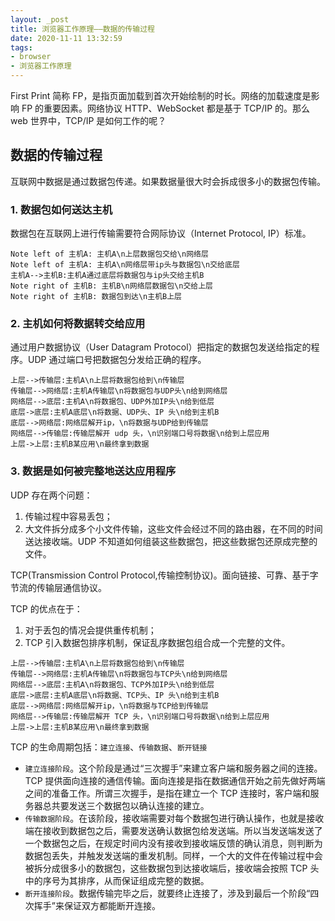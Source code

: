 ```yaml
---
layout: _post
title: 浏览器工作原理——数据的传输过程
date: 2020-11-11 13:32:59
tags:
- browser
- 浏览器工作原理
---
```



First Print 简称 FP，是指页面加载到首次开始绘制的时长。网络的加载速度是影响 FP 的重要因素。网络协议 HTTP、WebSocket 都是基于 TCP/IP 的。那么 web 世界中，TCP/IP 是如何工作的呢？

## 数据的传输过程
互联网中数据是通过数据包传递。如果数据量很大时会拆成很多小的数据包传输。

### 1.  数据包如何送达主机
数据包在互联网上进行传输需要符合网际协议（Internet Protocol, IP）标准。

```sequence
Note left of 主机A: 主机A\n上层数据包交给\n网络层
Note left of 主机A: 主机A\n网络层带ip头与数据包\n交给底层
主机A-->主机B:主机A通过底层将数据包与ip头交给主机B
Note right of 主机B: 主机B\n网络层数据包\n交给上层
Note right of 主机B: 数据包到达\n主机B上层
```

<!--more-->

### 2.  主机如何将数据转交给应用
通过用户数据协议（User Datagram Protocol）把指定的数据包发送给指定的程序。UDP 通过端口号把数据包分发给正确的程序。

```sequence
上层-->传输层:主机A\n上层将数据包给到\n传输层
传输层-->网络层:主机A传输层\n将数据包与UDP头\n给到网络层
网络层-->底层:主机A\n将数据包、UDP外加IP头\n给到低层
底层->底层:主机A底层\n将数据、UDP头、IP 头\n给到主机B
底层-->网络层:网络层解开ip，\n将数据与UDP给到传输层
网络层-->传输层:传输层解开 udp 头，\n识别端口号将数据\n给到上层应用
上层->上层:主机B某应用\n最终拿到数据
```

### 3.  数据是如何被完整地送达应用程序
UDP 存在两个问题：
1.  传输过程中容易丢包；
2.  大文件拆分成多个小文件传输，这些文件会经过不同的路由器，在不同的时间送达接收端。UDP 不知道如何组装这些数据包，把这些数据包还原成完整的文件。

TCP(Transmission Control Protocol,传输控制协议)。面向链接、可靠、基于字节流的传输层通信协议。

TCP 的优点在于：
1.  对于丢包的情况会提供重传机制；
2.  TCP 引入数据包排序机制，保证乱序数据包组合成一个完整的文件。

```sequence
上层-->传输层:主机A\n上层将数据包给到\n传输层
传输层-->网络层:主机A传输层\n将数据包与TCP头\n给到网络层
网络层-->底层:主机A\n将数据包、TCP外加IP头\n给到低层
底层->底层:主机A底层\n将数据、TCP头、IP 头\n给到主机B
底层-->网络层:网络层解开ip，\n将数据与TCP给到传输层
网络层-->传输层:传输层解开 TCP 头，\n识别端口号将数据\n给到上层应用
上层->上层:主机B某应用\n最终拿到数据
```

TCP 的生命周期包括：`建立连接`、`传输数据`、`断开链接`
* `建立连接阶段`。这个阶段是通过“三次握手”来建立客户端和服务器之间的连接。TCP 提供面向连接的通信传输。面向连接是指在数据通信开始之前先做好两端之间的准备工作。所谓三次握手，是指在建立一个 TCP 连接时，客户端和服务器总共要发送三个数据包以确认连接的建立。
* `传输数据阶段`。在该阶段，接收端需要对每个数据包进行确认操作，也就是接收端在接收到数据包之后，需要发送确认数据包给发送端。所以当发送端发送了一个数据包之后，在规定时间内没有接收到接收端反馈的确认消息，则判断为数据包丢失，并触发发送端的重发机制。同样，一个大的文件在传输过程中会被拆分成很多小的数据包，这些数据包到达接收端后，接收端会按照 TCP 头中的序号为其排序，从而保证组成完整的数据。
* `断开连接阶段`。数据传输完毕之后，就要终止连接了，涉及到最后一个阶段“四次挥手”来保证双方都能断开连接。
